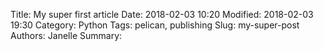 Title: My super first article
Date: 2018-02-03 10:20
Modified: 2018-02-03 19:30
Category: Python
Tags: pelican, publishing
Slug: my-super-post
Authors: Janelle
Summary: 